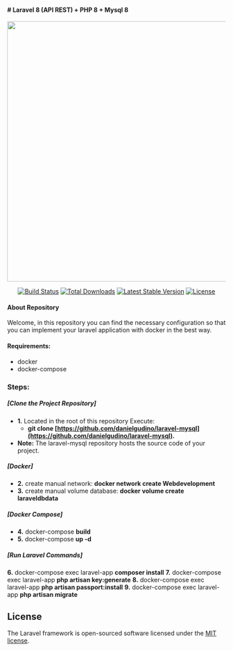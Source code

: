 #### # Laravel 8 (API REST) + PHP 8 + Mysql 8

<p align="center"><a href="https://laravel.com" target="_blank"><img src="https://i.ibb.co/D4Rpj92/Selection-021.png" width="600"></a></p>

<p align="center">
<a href="https://travis-ci.org/laravel/framework"><img src="https://travis-ci.org/laravel/framework.svg" alt="Build Status"></a>
<a href="https://packagist.org/packages/laravel/framework"><img src="https://img.shields.io/packagist/dt/laravel/framework" alt="Total Downloads"></a>
<a href="https://packagist.org/packages/laravel/framework"><img src="https://img.shields.io/packagist/v/laravel/framework" alt="Latest Stable Version"></a>
<a href="https://packagist.org/packages/laravel/framework"><img src="https://img.shields.io/packagist/l/laravel/framework" alt="License"></a>
</p>

#### About Repository

Welcome, in this repository you can find the necessary configuration so that you can implement your laravel application with docker in the best way.

#### Requirements:
- docker
- docker-compose

### Steps:

##### [Clone the Project Repository] 
- **1.** Located in the root of this repository Execute: 
  - **git clone [https://github.com/danielgudino/laravel-mysql](https://github.com/danielgudino/laravel-mysql).**
- **Note:** The laravel-mysql repository hosts the source code of your project.

##### [Docker]
- **2.** create manual network: **docker network create Webdevelopment**
- **3.** create manual volume database: **docker volume create laraveldbdata**

##### [Docker Compose]
- **4.** docker-compose **build**
- **5.** docker-compose **up -d**

##### [Run Laravel Commands]
**6.** docker-compose exec laravel-app **composer install**
**7.** docker-compose exec laravel-app **php artisan key:generate**
**8.** docker-compose exec laravel-app **php artisan passport:install**
**9.** docker-compose exec laravel-app **php artisan migrate**

## License

The Laravel framework is open-sourced software licensed under the [MIT license](https://opensource.org/licenses/MIT).
